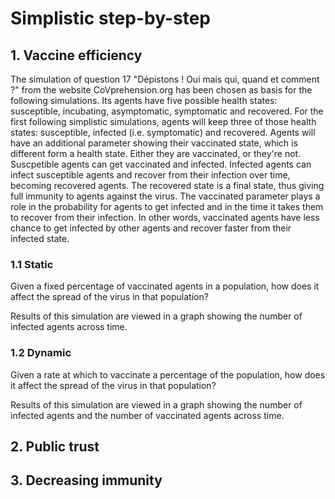 # Simplistic step-by-step

## 1. Vaccine efficiency

The simulation of question 17 "Dépistons ! Oui mais qui, quand et comment ?" from the website CoVprehension.org has been chosen as basis for the following simulations. Its agents have five possible health states: susceptible, incubating, asymptomatic, symptomatic and recovered. For the first following simplistic simulations, agents will keep three of those health states: susceptible, infected (i.e. symptomatic) and recovered. Agents will have an additional parameter showing their vaccinated state, which is different form a health state. Either they are vaccinated, or they're not. Suscpetible agents can get vaccinated and infected. Infected agents can infect susceptible agents and recover from their infection over time, becoming recovered agents. The recovered state is a final state, thus giving full immunity to agents against the virus. The vaccinated parameter plays a role in the probability for agents to get infected and in the time it takes them to recover from their infection. In other words, vaccinated agents have less chance to get infected by other agents and recover faster from their infected state.

### 1.1 Static

Given a fixed percentage of vaccinated agents in a population, how does it affect the spread of the virus in that population?

Results of this simulation are viewed in a graph showing the number of infected agents across time.

### 1.2 Dynamic

Given a rate at which to vaccinate a percentage of the population, how does it affect the spread of the virus in that population?

Results of this simulation are viewed in a graph showing the number of infected agents and the number of vaccinated agents across time.

## 2. Public trust

<TODO>

## 3. Decreasing immunity

<TODO>

